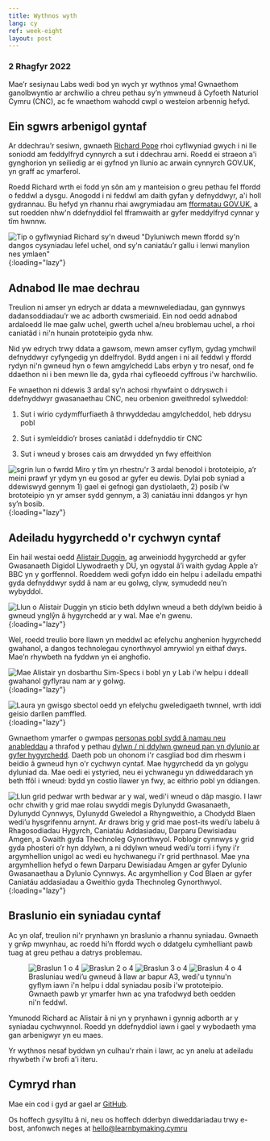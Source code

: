 ```yaml
---
title: Wythnos wyth
lang: cy
ref: week-eight
layout: post
---
```

### 2 Rhagfyr 2022

Mae’r sesiynau Labs wedi bod yn wych yr wythnos yma! Gwnaethom ganolbwyntio ar archwilio a chreu pethau sy’n ymwneud â Cyfoeth Naturiol Cymru (CNC), ac fe wnaethom wahodd cwpl o westeion arbennig hefyd.

## Ein sgwrs arbenigol gyntaf

Ar ddechrau’r sesiwn, gwnaeth [Richard Pope](https://richardpope.org/) rhoi cyflwyniad gwych i ni lle soniodd am feddylfryd cynnyrch a sut i ddechrau arni. Roedd ei straeon a'i gynghorion yn seiliedig ar ei gyfnod yn llunio ac arwain cynnyrch GOV.UK, yn graff ac ymarferol.

Roedd Richard wrth ei fodd yn sôn am y manteision o greu pethau fel ffordd o feddwl a dysgu. Anogodd i ni feddwl am daith gyfan y defnyddwyr, a'i holl gydrannau. Bu hefyd yn rhannu rhai awgrymiadau am [fformatau GOV.UK](https://flic.kr/p/An8WNz), a sut roedden nhw'n ddefnyddiol fel fframwaith ar gyfer meddylfryd cynnar y tîm hwnnw.

![Tip o gyflwyniad Richard sy'n dweud "Dyluniwch mewn ffordd sy'n dangos cysyniadau lefel uchel, ond sy'n caniatáu’r gallu i lenwi manylion nes ymlaen"](/assets/images/papal-message.png){:loading="lazy"}


## Adnabod lle mae dechrau
Treulion ni amser yn edrych ar ddata a mewnwelediadau, gan gynnwys dadansoddiadau’r we ac adborth cwsmeriaid. Ein nod oedd adnabod ardaloedd lle mae galw uchel, gwerth uchel a/neu broblemau uchel, a rhoi caniatâd i ni'n hunain prototeipio gyda nhw.  

Nid yw edrych trwy ddata a gawsom, mewn amser cyflym, gydag ymchwil defnyddwyr cyfyngedig yn ddelfrydol. Bydd angen i ni ail feddwl y ffordd rydyn ni'n gwneud hyn o fewn amgylchedd Labs erbyn y tro nesaf, ond fe ddaethon ni i ben mewn lle da, gyda rhai cyfleoedd cyffrous i'w harchwilio.

Fe wnaethon ni ddewis 3 ardal sy’n achosi rhywfaint o ddryswch i ddefnyddwyr gwasanaethau CNC, neu orbenion gweithredol sylweddol:

1. Sut i wirio cydymffurfiaeth â thrwyddedau amgylcheddol, heb ddrysu pobl

1. Sut i symleiddio’r broses caniatâd i ddefnyddio tir CNC 

1. Sut i wneud y broses cais am drwydded yn fwy effeithlon

![sgrin lun o fwrdd Miro y tîm yn rhestru'r 3 ardal benodol i brototeipio, a’r meini prawf yr ydym yn eu gosod ar gyfer eu dewis. Dylai pob syniad a ddewiswyd gennym 1) gael ei gefnogi gan dystiolaeth, 2) posib i’w brototeipio yn yr amser sydd gennym, a 3) caniatáu inni ddangos yr hyn sy’n bosib.](/assets/images/where-to-start.png){:loading="lazy"}


## Adeiladu hygyrchedd o'r cychwyn cyntaf

Ein hail westai oedd [Alistair Duggin](https://alistairduggin.com), ag arweiniodd hygyrchedd ar gyfer Gwasanaeth Digidol Llywodraeth y DU, yn ogystal â’i waith gydag Apple a’r BBC yn y gorffennol. Roeddem wedi gofyn iddo ein helpu i adeiladu empathi gyda defnyddwyr sydd â nam ar eu golwg, clyw, symudedd neu’n wybyddol.

![Llun o Alistair Duggin yn sticio beth ddylwn wneud a beth ddylwn beidio â gwneud ynglŷn â hygyrchedd ar y wal. Mae e'n gwenu.](/assets/images/alistair-duggin-smiling.jpeg){:loading="lazy"}

Wel, roedd treulio bore llawn yn meddwl ac efelychu anghenion hygyrchedd gwahanol, a dangos technolegau cynorthwyol amrywiol yn eithaf dwys. Mae’n rhywbeth na fyddwn yn ei anghofio.

![Mae Alistair yn dosbarthu Sim-Specs i bobl yn y Lab i’w helpu i ddeall gwahanol gyflyrau nam ar y golwg.](/assets/images/handing-out-specs.jpeg){:loading="lazy"}

![Laura yn gwisgo sbectol oedd yn efelychu gweledigaeth twnnel, wrth iddi geisio darllen pamffled.](/assets/images/laura-sim-specs.jpeg){:loading="lazy"}

Gwnaethom ymarfer o gwmpas [personas pobl sydd â namau neu anableddau](https://www.gov.uk/government/publications/understanding-disabilities-and-impairments-user-profiles) a thrafod y pethau [dylwn / ni ddylwn gwneud pan yn dylunio ar gyfer hygyrchedd](https://accessibility.blog.gov.uk/2016/09/02/dos-and-donts-on-designing-for-accessibility/). Daeth pob un ohonom i'r casgliad bod dim rheswm i beidio â gwneud hyn o'r cychwyn cyntaf. Mae hygyrchedd da yn golygu dyluniad da. Mae oedi ei ystyried, neu ei ychwanegu yn ddiweddarach yn beth ffôl i wneud: bydd yn costio llawer yn fwy, ac eithrio pobl yn ddiangen. 

![Llun grid pedwar wrth bedwar ar y wal, wedi'i wneud o dâp masgio. I lawr ochr chwith y grid mae rolau swyddi megis Dylunydd Gwasanaeth, Dylunydd Cynnwys, Dylunydd Gweledol a Rhyngweithio, a Chodydd Blaen wedi’u hysgrifennu arnynt.  Ar draws brig y grid mae post-its wedi’u labelu â Rhagosodiadau Hygyrch, Caniatáu Addasiadau, Darparu Dewisiadau Amgen, a Gwaith gyda Thechnoleg Gynorthwyol. Poblogir cynnwys y grid gyda phosteri o’r hyn ddylwn, a ni ddylwn wneud wedi’u torri i fyny i'r argymhellion unigol ac wedi eu hychwanegu i'r grid perthnasol. Mae yna argymhellion hefyd o fewn Darparu Dewisiadau Amgen ar gyfer Dylunio Gwasanaethau a Dylunio Cynnwys. Ac argymhellion y Cod Blaen ar gyfer Caniatáu addasiadau a Gweithio gyda Thechnoleg Gynorthwyol.](/assets/images/accessibility-grid.jpeg){:loading="lazy"}

## Braslunio ein syniadau cyntaf
Ac yn olaf, treulion ni'r prynhawn yn braslunio a rhannu syniadau. Gwnaeth y grŵp mwynhau, ac roedd hi’n ffordd wych o ddatgelu cymhelliant pawb tuag at greu pethau a datrys problemau.

<figure class="app-multi-image">
  <img src="/assets/images/sketch1.jpeg" alt="Braslun 1 o 4" loading="lazy">
  <img src="/assets/images/sketch-lucinda.jpg" alt="Braslun 2 o 4" loading="lazy">
  <img src="/assets/images/sketch3.jpeg" alt="Braslun 3 o 4" loading="lazy">
  <img src="/assets/images/sketch4.jpeg" alt="Braslun 4 o 4" loading="lazy">
  <figcaption class="app-multi-image__caption">Brasluniau wedi’u gwneud â llaw ar bapur A3, wedi'u tynnu'n gyflym iawn i'n helpu i ddal syniadau posib i'w prototeipio. Gwnaeth pawb yr ymarfer hwn ac yna trafodwyd beth oedden ni'n feddwl.</figcaption>
</figure>

Ymunodd Richard ac Alistair â ni yn y prynhawn i gynnig adborth ar y syniadau cychwynnol. Roedd yn ddefnyddiol iawn i gael y wybodaeth yma  gan arbenigwyr yn eu maes.

Yr wythnos nesaf byddwn yn culhau'r rhain i lawr, ac yn anelu at adeiladu rhywbeth i'w brofi a'i iteru. 
## Cymryd rhan
Mae ein cod i gyd ar gael ar [GitHub](https://github.com/orgs/learnbymakingwales/repositories).

Os hoffech gysylltu â ni, neu os hoffech dderbyn diweddariadau trwy e-bost, anfonwch neges at [hello@learnbymaking.cymru](mailTo:hello@learnbymaking.wales)
